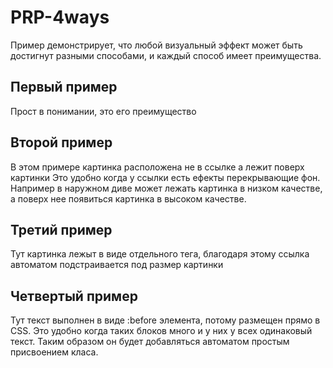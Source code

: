 # PRP-4ways
Пример демонстрирует, что любой визуальный эффект может быть достигнут разными способами, и каждый способ имеет преимущества.

## Первый пример 
Прост в понимании, это его преимущество

## Второй пример
В этом примере картинка расположена не в ссылке а лежит поверх картинки
Это удобно когда у ссылки есть ефекты перекрывающие фон.
Например в наружном диве может лежать картинка в низком качестве, а поверх нее появиться картинка в высоком качестве.

## Третий пример
Тут картинка лежыт в виде отдельного тега, благодаря этому ссылка автоматом подстраивается под размер картинки

## Четвертый пример
Тут текст выполнен в виде :before элемента, потому размещен прямо в CSS. 
Это удобно когда таких блоков много и у них у всех одинаковый текст. Таким образом он будет добавляться автоматом простым присвоением класа.
